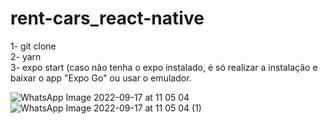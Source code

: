 # rent-cars_react-native

1- git clone  
2- yarn   
3- expo start (caso não tenha o expo instalado, é só realizar a instalação e baixar o app "Expo Go" ou usar o emulador.

![WhatsApp Image 2022-09-17 at 11 05 04](https://user-images.githubusercontent.com/59670578/190861144-e6338411-c353-4057-9061-7bec3f44e08e.jpeg)
![WhatsApp Image 2022-09-17 at 11 05 04 (1)](https://user-images.githubusercontent.com/59670578/190861141-8fa4d588-845f-49d3-91ee-424bb2d77593.jpeg)

